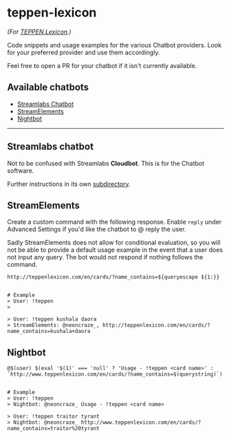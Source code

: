 # teppen-lexicon

_(For [TEPPEN Lexicon](http://teppenlexicon.com).)_

Code snippets and usage examples for the various Chatbot providers.
Look for your preferred provider and use them accordingly.

Feel free to open a PR for your chatbot if it isn't currently available.

## Available chatbots

- [Streamlabs Chatbot](#streamlabs-chatbot)
- [StreamElements](#StreamElements)
- [Nightbot](#Nightbot)

---

## Streamlabs chatbot

Not to be confused with Streamlabs **Cloudbot**. This is for the Chatbot software.

Further instructions in its own [subdirectory](Streamlabs).

## StreamElements

Create a custom command with the following response. Enable `reply` under Advanced Settings if you'd like the chatbot to @ reply the user.

Sadly StreamElements does not allow for conditional evaluation, so you will not be able to provide a default usage example in the event that a user does not input any query. The bot would not respond if nothing follows the command.

```
http://teppenlexicon.com/en/cards/?name_contains=${queryescape ${1:}}


# Example
> User: !teppen
>

> User: !teppen kushala daora
> StreamElements: @neoncraze_, http://teppenlexicon.com/en/cards/?name_contains=kushala+daora
```

## Nightbot

```
@$(user) $(eval '$(1)' === 'null' ? 'Usage - !teppen <card name>' : `http://www.teppenlexicon.com/en/cards/?name_contains=$(querystring)`)


# Example
> User: !teppen
> Nightbot: @neoncraze_ Usage - !teppen <card name>

> User: !teppen traitor tyrant
> Nightbot: @neoncraze_ http://www.teppenlexicon.com/en/cards/?name_contains=traitor%20tyrant
```
